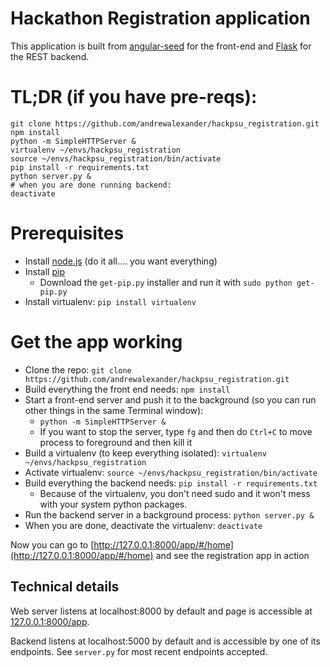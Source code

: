 # Hackathon Registration application

This application is built from [angular-seed](https://github.com/angular/angular-seed) for the front-end and [Flask](http://flask.pocoo.org/) for the REST backend.

# TL;DR (if you have pre-reqs):
```
git clone https://github.com/andrewalexander/hackpsu_registration.git
npm install
python -m SimpleHTTPServer &
virtualenv ~/envs/hackpsu_registration
source ~/envs/hackpsu_registration/bin/activate
pip install -r requirements.txt
python server.py &
# when you are done running backend:
deactivate
```

# Prerequisites
- Install [node.js](https://nodejs.org/en/download/) (do it all.... you want everything)
- Install [pip](https://pip.pypa.io/en/stable/installing/)
    * Download the `get-pip.py` installer and run it with `sudo python get-pip.py`
- Install virtualenv: `pip install virtualenv`

# Get the app working
- Clone the repo: `git clone https://github.com/andrewalexander/hackpsu_registration.git`
- Build everything the front end needs: `npm install`
- Start a front-end server and push it to the background (so you can run other things in the same Terminal window):
    * `python -m SimpleHTTPServer &` 
    * If you want to stop the server, type `fg` and then do `Ctrl+C` to move process to foreground and then kill it
- Build a virtualenv (to keep everything isolated): `virtualenv ~/envs/hackpsu_registration`
- Activate virtualenv: `source ~/envs/hackpsu_registration/bin/activate`
- Build everything the backend needs: `pip install -r requirements.txt`
	* Because of the virtualenv, you don't need sudo and it won't mess with your system python packages.
- Run the backend server in a background process: `python server.py &`
- When you are done, deactivate the virtualenv: `deactivate`

Now you can go to [http://127.0.0.1:8000/app/#/home](http://127.0.0.1:8000/app/#/home) and see the registration app in action

## Technical details
Web server listens at localhost:8000 by default and page is accessible at [127.0.0.1:8000/app](127.0.0.1:8000/app).

Backend listens at localhost:5000 by default and is accessible by one of its endpoints. See `server.py` for most recent endpoints accepted. 
